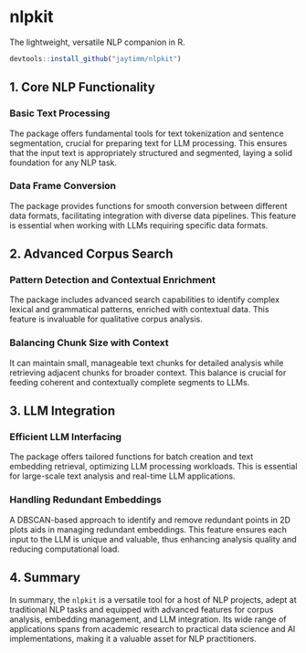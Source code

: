 # nlpkit

The lightweight, versatile NLP companion in R.

``` r
devtools::install_github("jaytimm/nlpkit")
```

## 1. Core NLP Functionality

### Basic Text Processing

The package offers fundamental tools for text tokenization and sentence
segmentation, crucial for preparing text for LLM processing. This
ensures that the input text is appropriately structured and segmented,
laying a solid foundation for any NLP task.

### Data Frame Conversion

The package provides functions for smooth conversion between different
data formats, facilitating integration with diverse data pipelines. This
feature is essential when working with LLMs requiring specific data
formats.

## 2. Advanced Corpus Search

### Pattern Detection and Contextual Enrichment

The package includes advanced search capabilities to identify complex
lexical and grammatical patterns, enriched with contextual data. This
feature is invaluable for qualitative corpus analysis.

### Balancing Chunk Size with Context

It can maintain small, manageable text chunks for detailed analysis
while retrieving adjacent chunks for broader context. This balance is
crucial for feeding coherent and contextually complete segments to LLMs.

## 3. LLM Integration

### Efficient LLM Interfacing

The package offers tailored functions for batch creation and text
embedding retrieval, optimizing LLM processing workloads. This is
essential for large-scale text analysis and real-time LLM applications.

### Handling Redundant Embeddings

A DBSCAN-based approach to identify and remove redundant points in 2D
plots aids in managing redundant embeddings. This feature ensures each
input to the LLM is unique and valuable, thus enhancing analysis quality
and reducing computational load.

## 4. Summary

In summary, the `nlpkit` is a versatile tool for a host of NLP projects,
adept at traditional NLP tasks and equipped with advanced features for
corpus analysis, embedding management, and LLM integration. Its wide
range of applications spans from academic research to practical data
science and AI implementations, making it a valuable asset for NLP
practitioners.
